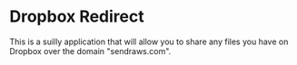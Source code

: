 # Dropbox Redirect

This is a suilly application that will allow you to share any files you have on Dropbox over the domain "sendraws.com".